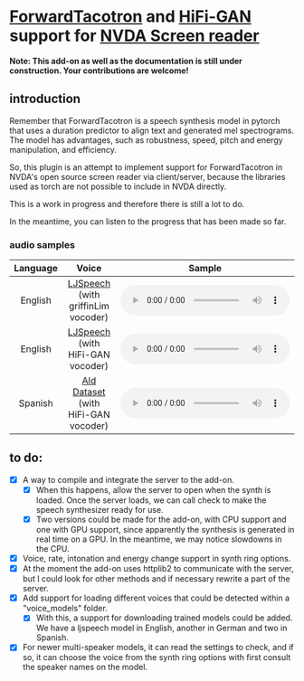 # [ForwardTacotron](https://github.com/as-ideas/ForwardTacotron) and [HiFi-GAN](https://github.com/jik876/hifi-gan) support for [NVDA Screen reader](https://github.com/nvaccess/nvda)

**Note: This add-on as well as the documentation is still under construction. Your contributions are welcome!**

## introduction

Remember that ForwardTacotron is a speech synthesis model in pytorch that uses a duration predictor to align text and generated mel spectrograms. The model has advantages, such as robustness, speed, pitch and energy manipulation, and efficiency.

So, this plugin is an attempt to implement support for ForwardTacotron in NVDA's open source screen reader via client/server, because the libraries used as torch are not possible to include in NVDA directly.

This is a work in progress and therefore there is still a lot to do.

In the meantime, you can listen to the progress that has been made so far.

### audio samples

| Language | Voice | Sample |
|:---:|:---:|:---:|
|English|[LJSpeech](https://data.keithito.com/data/speech/LJSpeech-1.1.tar.bz2) (with griffinLim vocoder)|<audio src="https://github.com/rmcpantoja/ForwardTacotron-NVDA/raw/main/demo/ForwardTacotron%20NVDA%20ljspeech%20griffinlim.mp3?raw=true" controls preload></audio>|
|English|[LJSpeech](https://data.keithito.com/data/speech/LJSpeech-1.1.tar.bz2) (with HiFi-GAN vocoder)|<audio src="https://github.com/rmcpantoja/ForwardTacotron-NVDA/raw/main/demo/ForwardTacotron NVDA ljspeech hifigan.mp3?raw=true" controls preload></audio>|
|Spanish|[Ald Dataset](https://huggingface.co/datasets/rmcpantoja/Ald_Mexican_Spanish_speech_dataset) (with HiFi-GAN vocoder)|<audio src="https://github.com/rmcpantoja/ForwardTacotron-NVDA/raw/main/demo/ForwardTacotron NVDA Spanish Ald hifigan.mp3?raw=true" controls preload></audio>|

## to do:

- [x] A way to compile and integrate the server to the add-on.
	- [x] When this happens, allow the server to open when the synth is loaded. Once the server loads, we can call check to make the speech synthesizer ready for use.
	- [x] Two versions could be made for the add-on, with CPU support and one with GPU support, since apparently the synthesis is generated in real time on a GPU. In the meantime, we may notice slowdowns in the CPU.
- [x] Voice, rate, intonation and energy change support in synth ring options.
- [x] At the moment the add-on uses httplib2 to communicate with the server, but I could look for other methods and if necessary rewrite a part of the server.
- [x] Add support for loading different voices that could be detected within a "voice_models" folder.
	- [x] With this, a support for downloading trained models could be added. We have a ljspeech model in English, another in German and two in Spanish.
- [x] For newer multi-speaker models, it can read the settings to check, and if so, it can choose the voice from the synth ring options with first consult the speaker names on the model.
